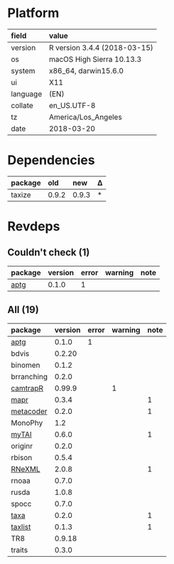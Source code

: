 # Platform

|field    |value                        |
|:--------|:----------------------------|
|version  |R version 3.4.4 (2018-03-15) |
|os       |macOS High Sierra 10.13.3    |
|system   |x86_64, darwin15.6.0         |
|ui       |X11                          |
|language |(EN)                         |
|collate  |en_US.UTF-8                  |
|tz       |America/Los_Angeles          |
|date     |2018-03-20                   |

# Dependencies

|package |old   |new   |Δ  |
|:-------|:-----|:-----|:--|
|taxize  |0.9.2 |0.9.3 |*  |

# Revdeps

## Couldn't check (1)

|package                  |version |error |warning |note |
|:------------------------|:-------|:-----|:-------|:----|
|[aptg](problems.md#aptg) |0.1.0   |1     |        |     |

## All (19)

|package                            |version |error |warning |note |
|:----------------------------------|:-------|:-----|:-------|:----|
|[aptg](problems.md#aptg)           |0.1.0   |1     |        |     |
|bdvis                              |0.2.20  |      |        |     |
|binomen                            |0.1.2   |      |        |     |
|brranching                         |0.2.0   |      |        |     |
|[camtrapR](problems.md#camtrapr)   |0.99.9  |      |1       |     |
|[mapr](problems.md#mapr)           |0.3.4   |      |        |1    |
|[metacoder](problems.md#metacoder) |0.2.0   |      |        |1    |
|MonoPhy                            |1.2     |      |        |     |
|[myTAI](problems.md#mytai)         |0.6.0   |      |        |1    |
|originr                            |0.2.0   |      |        |     |
|rbison                             |0.5.4   |      |        |     |
|[RNeXML](problems.md#rnexml)       |2.0.8   |      |        |1    |
|rnoaa                              |0.7.0   |      |        |     |
|rusda                              |1.0.8   |      |        |     |
|spocc                              |0.7.0   |      |        |     |
|[taxa](problems.md#taxa)           |0.2.0   |      |        |1    |
|[taxlist](problems.md#taxlist)     |0.1.3   |      |        |1    |
|TR8                                |0.9.18  |      |        |     |
|traits                             |0.3.0   |      |        |     |

